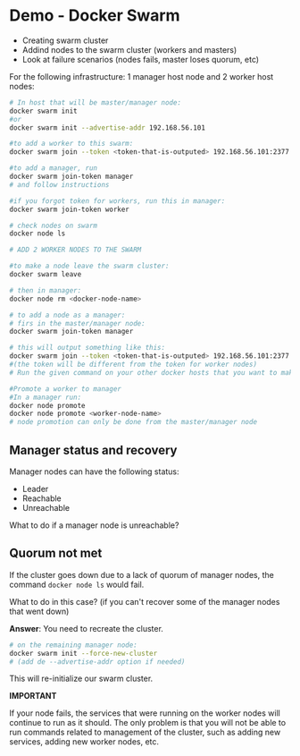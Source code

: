# Demo - Docker Swarm

- Creating swarm cluster
- Addind nodes to the swarm cluster (workers and masters)
- Look at failure scenarios (nodes fails, master loses quorum, etc)

For the following infrastructure: 1 manager host node and 2 worker host nodes:
```bash
# In host that will be master/manager node:
docker swarm init
#or
docker swarm init --advertise-addr 192.168.56.101

#to add a worker to this swarm:
docker swarm join --token <token-that-is-outputed> 192.168.56.101:2377

#to add a manager, run
docker swarm join-token manager
# and follow instructions

#if you forgot token for workers, run this in manager:
docker swarm join-token worker

# check nodes on swarm
docker node ls

# ADD 2 WORKER NODES TO THE SWARM

#to make a node leave the swarm cluster:
docker swarm leave

# then in manager:
docker node rm <docker-node-name>

# to add a node as a manager:
# firs in the master/manager node:
docker swarm join-token manager

# this will output something like this:
docker swarm join --token <token-that-is-outputed> 192.168.56.101:2377
#(the token will be different from the token for worker nodes)
# Run the given command on your other docker hosts that you want to make managers

#Promote a worker to manager
#In a manager run:
docker node promote
docker node promote <worker-node-name>
# node promotion can only be done from the master/manager node
```
## Manager status and recovery

Manager nodes can have the following status:
- Leader
- Reachable
- Unreachable

What to do if a manager node is unreachable?


## Quorum not met

If the cluster goes down due to a lack of quorum of manager nodes, the command `docker node ls` would fail.

What to do in this case? (if you can't recover some of the manager nodes that went down)

**Answer**: You need to recreate the cluster.

```bash
# on the remaining manager node:
docker swarm init --force-new-cluster
# (add de --advertise-addr option if needed)
```

This will re-initialize our swarm cluster.

**IMPORTANT**

If your node fails, the services that were running on the worker nodes will continue to run as it should. The only problem is that you will not be able to run commands related to management of the cluster, such as adding new services, adding new worker nodes, etc.

